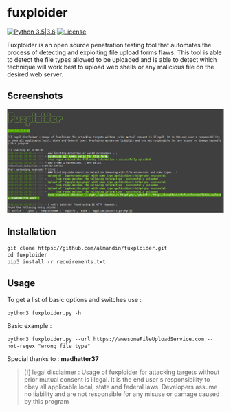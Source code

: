 # fuxploider

[![Python 3.5|3.6](https://img.shields.io/badge/python-3.5%2F3.6-green.svg)](https://www.python.org/) [![License](https://img.shields.io/badge/license-GPLv3-red.svg)](https://raw.githubusercontent.com/almandin/fuxploider/master/LICENSE.md)

Fuxploider is an open source penetration testing tool that automates the process of detecting and exploiting file upload forms flaws. This tool is able to detect the file types allowed to be uploaded and is able to detect which technique will work best to upload web shells or any malicious file on the desired web server.

Screenshots
----
![screenshot](screenshot.png)

Installation
----

    git clone https://github.com/almandin/fuxploider.git
    cd fuxploider
    pip3 install -r requirements.txt

Usage
----

To get a list of basic options and switches use :

    python3 fuxploider.py -h

Basic example :

    python3 fuxploider.py --url https://awesomeFileUploadService.com --not-regex "wrong file type"

Special thanks to : **madhatter37**

> [!] legal disclaimer : Usage of fuxploider for attacking targets without prior mutual consent is illegal. It is the end user's responsibility to obey all applicable local, state and federal laws. Developers assume no liability and are not responsible for any misuse or damage caused by this program
